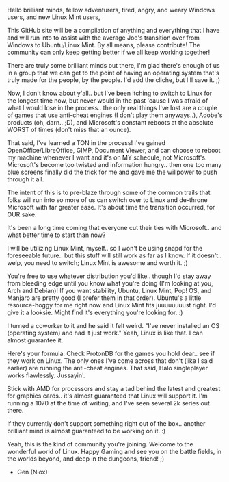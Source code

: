 Hello brilliant minds, fellow adventurers, tired, angry, and weary Windows users, and new Linux Mint users,


This GitHub site will be a compilation of anything and everything that I have and will run into to assist with
the average Joe's transition over from Windows to Ubuntu/Linux Mint. By all means, please contribute!
The community can only keep getting better if we all keep working together!

There are truly some brilliant minds out there, I'm glad there's enough of us in a group that we can
get to the point of having an operating system that's truly made for the people, by the people.
I'd add the cliche, but I'll save it. ;)

Now, I don't know about y'all.. but I've been itching to switch to Linux for the longest time now, but never would
in the past 'cause I was afraid of what I would lose in the process.. the only real things I've lost are
a couple of games that use anti-cheat engines (I don't play them anyways..), Adobe's products (oh, darn.. ;D),
and Microsoft's constant reboots at the absolute WORST of times (don't miss that an ounce).

That said, I've learned a TON in the process! I've gained OpenOffice/LibreOffice, GIMP, Document Viewer,
and can choose to reboot my machine whenever I want and it's on MY schedule, not Microsoft's.
Microsoft's become too twisted and information hungry.. then one too many blue screens finally did the trick
for me and gave me the willpower to push through it all.

The intent of this is to pre-blaze through some of the common trails that folks will run into so more of us can switch over to Linux and de-throne Microsoft with far greater ease.
It's about time the transition occurred, for OUR sake.

It's been a long time coming that everyone cut their ties with Microsoft.. and what better time to start than now?

I will be utilizing Linux Mint, myself.. so I won't be using snapd for the foreseeable future.. but this stuff will still work as far as I know. If it doesn't.. welp, you need to switch; Linux Mint is awesome and worth it. ;)

You're free to use whatever distribution you'd like.. though I'd stay away from bleeding edge until you know what you're doing (I'm looking at you, Arch and Debian)! If you want stability, Ubuntu, Linux Mint, Pop! OS, and Manjaro are pretty good (I prefer them in that order). Ubuntu's a little resource-hoggy for me right now and Linux Mint fits
juuuuuuuust right. I'd give it a looksie. Might find it's everything you're looking for. :)

I turned a coworker to it and he said it felt weird.
"I've never installed an OS (operating system) and had it just work."
Yeah, Linux is like that. I can almost guarantee it.

Here's your formula:
Check ProtonDB for the games you hold dear.. see if they work on Linux. The only ones I've come across that don't (like I said earlier) are running the anti-cheat engines. That said, Halo singleplayer works flawlessly. Jussayin'.

Stick with AMD for processors and stay a tad behind the latest and greatest for graphics cards..
it's almost guaranteed that Linux will support it. I'm running a 1070 at the time of writing, and I've seen several 2k series out there.

If they currently don't support something right out of the box.. another brilliant mind is almost guaranteed to be working on it. :)



Yeah, this is the kind of community you're joining. Welcome to the wonderful world of Linux.
Happy Gaming and see you on the battle fields, in the worlds beyond, and deep in the dungeons, friend! ;)
- Gen (Niox)
